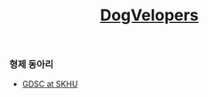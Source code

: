 <div align='center'>

<h1>
<a href="https://www.dogvelopers.com/">
DogVelopers
</a>
</h1>

</div>

<br/>

### 형제 동아리

- [GDSC at SKHU](https://github.com/GDSC-at-SKHU)
